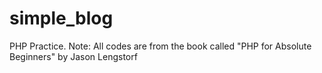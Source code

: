 simple_blog
===========

PHP Practice.
Note: All codes are from the book called "PHP for Absolute Beginners" by Jason Lengstorf
